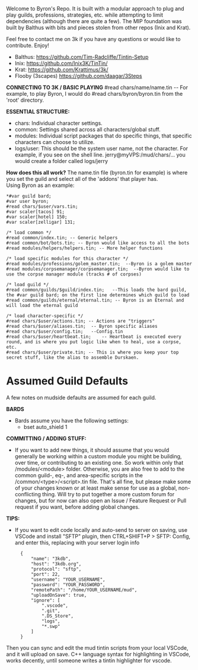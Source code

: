 Welcome to Byron's Repo.  It is built with a modular approach to plug and play guilds, professions, strategies, etc. while attempting to limit dependencies (although there are quite a few).  The MIP foundation was built by Balthus with bits and pieces stolen from other repos (Inix and Krat).  

Feel free to contact me on 3k if you have any questions or would like to contribute.  Enjoy!

* Balthus: https://github.com/Tim-Radcliffe/Tintin-Setup
* Inix: https://github.com/Inix3K/TinTin/
* Krat: https://github.com/Krattimus/3k/
* Flooby (3scapes) https://github.com/daagar/3Steps


**CONNECTING TO 3K / BASIC PLAYING**
#read chars/name/name.tin  -- For example, to play Byron, I would do #read chars/byron/byron.tin from the 'root' directory.


**ESSENTIAL STRUCTURE:**
* chars: Individual character settings.
* common: Settings shared across all characters/global stuff.
* modules: Individual script packages that do specific things, that specific characters can choose to utilize.
* logs/user: This should be the system user name, not the character.  For example, if you see on the shell line.  jerry@myVPS:/mud/chars/... you would create a folder called logs/jerry

**How does this all work?**
The name.tin file (byron.tin for example) is where you set the guild and select all of the 'addons' that player has.  
Using Byron as an example:

    *#var guild bard;
    #var user byron;
    #read chars/$user/vars.tin;
    #var scaler[tacos] 91;
    #var scaler[hotel] 150;
    #var scaler[zelligar] 131;

    /* load common */
    #read common/index.tin; -- Generic helpers
    #read common/bot/bots.tin; -- Byron would like access to all the bots
    #read modules/helpers/helpers.tin; -- More helper functions

    /* load specific modules for this character */
    #read modules/professions/golem_master.tin;  --Byron is a golem master
    #read modules/corpsemanager/corpsemanager.tin;  --Byron would like to use the corpse manager module (tracks # of corpses)

    /* load guild */
    #read common/guilds/$guild/index.tin;   --This loads the bard guild, the #var guild bard; on the first line determines which guild to load
    #read common/guilds/eternal/eternal.tin; -- Byron is an Eternal and will load the eternal guild

    /* load character-specific */
    #read chars/$user/actions.tin; -- Actions are "triggers"
    #read chars/$user/aliases.tin;  -- Byron specific aliases
    #read chars/$user/config.tin;   --Config.tin
    #read chars/$user/heartbeat.tin;    -- Heartbeat is executed every round, and is where you put logic like when to heal, use a corpse, etc.
    #read chars/$user/private.tin; -- This is where you keep your top secret stuff, like the alias to assemble Durskaen.




# Assumed Guild Defaults
A few notes on mudside defaults are assumed for each guild.

**BARDS**
* Bards assume you have the following settings:
    * bset auto_shield 1


**COMMITTING / ADDING STUFF:**
* If you want to add new things, it should assume that you would generally be working within a custom module you might be building, over time, or contributing to an existing one. So work within only that /modules/\<module\> folder. Otherwise, you are also free to add to the common guild-, eq-, and area-specific scripts in the /common/\<type\>/\<script\>.tin file. That's all fine, but please make some of your changes known or at least make sense for use as a global, non-conflicting thing. Will try to put together a more custom forum for changes, but for now can also open an Issue / Feature Request or Pull request if you want, before adding global changes. 

**TIPS:**
* If you want to edit code locally and auto-send to server on saving, use VSCode and install "SFTP" plugin, then CTRL+SHIFT+P > SFTP: Config, and enter this, replacing with your server login info

        {
            "name": "3kdb",
            "host": "3kdb.org",
            "protocol": "sftp",
            "port": 22,
            "username": "YOUR_USERNAME",
            "password": "YOUR_PASSWORD",
            "remotePath": "/home/YOUR_USERNAME/mud",
            "uploadOnSave": true,
            "ignore": [
                ".vscode",
                ".git",
                ".DS_Store",
                "logs",
                "*.swp"
            ]
        }

Then you can sync and edit the mud tintin scripts from your local VSCode, and it will upload on save. C++ language syntax for highlighting in VSCode, works decently, until someone writes a tintin highlighter for vscode. 
